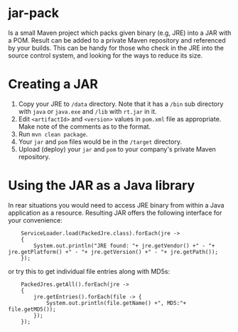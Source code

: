 # jar-pack

Is a small Maven project which packs given binary (e.g, JRE) into a JAR with a POM.
Result can be added to a private Maven repository and referenced by your builds.
This can be handy for those who check in the JRE into the source control system, and looking for the ways to reduce its size.

# Creating a JAR

 1. Copy your JRE to `/data` directory. Note that it has a `/bin` sub directory with `java` or `java.exe` and `/lib` with `rt.jar` in it.
 2. Edit `<artifactId>` and `<version>` values in `pom.xml` file as appropriate. Make note of the comments as to the format.
 3. Run `mvn clean package`.
 4. Your `jar` and `pom` files would be in the `/target` directory.
 5. Upload (deploy) your `jar` and `pom` to your company's private Maven repository. 

# Using the JAR as a Java library

In rear situations you would need to access JRE binary from within a Java application as a resource. Resulting JAR offers the following interface for your convenience:

        ServiceLoader.load(PackedJre.class).forEach(jre ->
        {
            System.out.println("JRE found: "+ jre.getVendor() +" - "+ jre.getPlatform() +" - "+ jre.getVersion() +" - "+ jre.getPath());
        });

or try this to get individual file entries along with MD5s:

        PackedJres.getAll().forEach(jre ->
        {
            jre.getEntries().forEach(file -> {
                System.out.println(file.getName() +", MD5:"+ file.getMD5());
            });
        });

